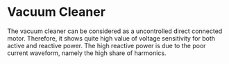 #     Vacuum Cleaner
The vacuum cleaner can be considered as a uncontrolled direct connected motor. Therefore, it shows quite high value of voltage sensitivity for both active and reactive power. The high reactive power is due to the poor current waveform, namely the high share of harmonics. 

